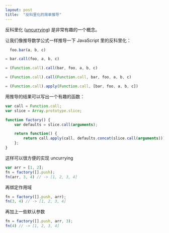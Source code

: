 ```yaml
---
layout: post
title:  "反科里化的简单推导"
---
```


反科里化 ([uncurrying](https://en.wikipedia.org/wiki/Currying)) 是非常有趣的一个概念。

让我们像推导数学公式一样推导一下 JavaScript 里的反科里化：

<!-- more -->

````javascript
  foo.bar(a, b, c)

= bar.call(foo, a, b, c)

= (Function.call).call(bar, foo, a, b, c)

= (Function.call).call(Function.call, bar, foo, a, b, c)

= (Function.call).apply(Function.call, [bar, foo, a, b, c])

````

用推导的结果可以写出一个有趣的函数：

````javascript
var call = Function.call;
var slice = Array.prototype.slice;

function factory() {
	var defaults = slice.call(arguments);

	return function() {
		return call.apply(call, defaults.concat(slice.call(arguments)));
	};
}
````

这样可以很方便的实现 uncurrying

````javascript
var arr = [1, 2];
fn = factory([].push);
fn(arr, 3, 4) // -> [1, 2, 3, 4]

````

再绑定作用域

````javascript
fn = factory([].push, arr);
fn(3, 4) // -> [1, 2, 3, 4]
````

再加上一些默认参数

````javascript
fn = factory([].push, arr, 3);
fn(4) // -> [1, 2, 3, 4]
````
